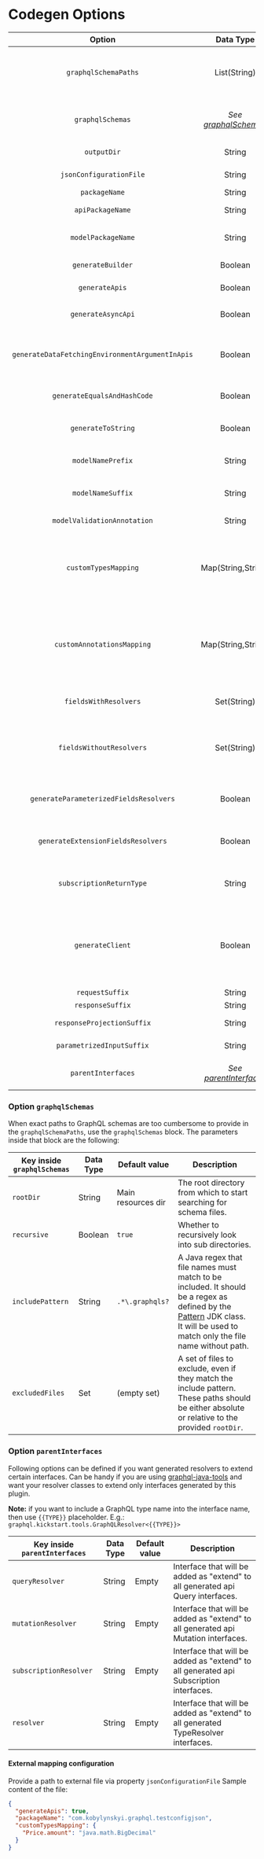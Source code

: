 # Codegen Options

| Option                                          | Data Type                                          | Default value                                 | Description |
| :---------------------------------------------: | :------------------------------------------------: | :-------------------------------------------: | ----------- |
| `graphqlSchemaPaths`                            | List(String)                                       | (falls back to `graphqlSchemas`)              | GraphQL schema locations. You can supply multiple paths to GraphQL schemas. To include many schemas from a folder hierarchy, use the `graphqlSchemas` block instead. |
| `graphqlSchemas`                                | *See [graphqlSchemas](#option-graphqlschemas)*     | All `.graphqls`/`.graphql` files in resources | Block to define the input GraphQL schemas, when exact paths are too cumbersome. See table below for a list of options. |
| `outputDir`                                     | String                                             | None                                          | The output target directory into which code will be generated. |
| `jsonConfigurationFile`                         | String                                             | Empty                                         | Path to an external mapping configuration. |
| `packageName`                                   | String                                             | Empty                                         | Java package for generated classes. |
| `apiPackageName`                                | String                                             | Empty                                         | Java package for generated api classes (Query, Mutation, Subscription). |
| `modelPackageName`                              | String                                             | Empty                                         | Java package for generated model classes (type, input, interface, enum, union). |
| `generateBuilder`                               | Boolean                                            | True                                          | Specifies whether generated model classes should have builder. |
| `generateApis`                                  | Boolean                                            | True                                          | Specifies whether api classes should be generated as well as model classes. |
| `generateAsyncApi`                              | Boolean                                            | False                                         | If true, then wrap type into `java.util.concurrent.CompletableFuture` or `subscriptionReturnType` |
| `generateDataFetchingEnvironmentArgumentInApis` | Boolean                                            | False                                         | If true, then `graphql.schema.DataFetchingEnvironment env` will be added as a last argument to all methods of root type resolvers and field resolvers. |
| `generateEqualsAndHashCode`                     | Boolean                                            | False                                         | Specifies whether generated model classes should have equals and hashCode methods defined. |
| `generateToString`                              | Boolean                                            | False                                         | Specifies whether generated model classes should have toString method defined. |
| `modelNamePrefix`                               | String                                             | Empty                                         | Sets the prefix for GraphQL model classes (type, input, interface, enum, union). |
| `modelNameSuffix`                               | String                                             | Empty                                         | Sets the suffix for GraphQL model classes (type, input, interface, enum, union). |
| `modelValidationAnnotation`                     | String                                             | @javax.validation.<br>constraints.NotNull     | Annotation for mandatory (NonNull) fields. Can be null/empty. |
| `customTypesMapping`                            | Map(String,String)                                 | Empty                                         | Can be used to supply custom mappings for scalars. <br/> Supports:<br/> * Map of (GraphqlObjectName.fieldName) to (JavaType) <br/> * Map of (GraphqlType) to (JavaType) |
| `customAnnotationsMapping`                      | Map(String,String)                                 | Empty                                         | Can be used to supply custom annotations (serializers) for scalars. <br/> Supports:<br/> * Map of (GraphqlObjectName.fieldName) to (JavaAnnotation) <br/> * Map of (GraphqlType) to (JavaAnnotation) |
| `fieldsWithResolvers`                           | Set(String)                                        | Empty                                         | Fields that require Resolvers should be defined here in format: `TypeName.fieldName` or `TypeName`. |
| `fieldsWithoutResolvers`                        | Set(String)                                        | Empty                                         | Fields that DO NOT require Resolvers should be defined here in format: `TypeName.fieldName` or `TypeName`. Can be used in conjunction with `generateExtensionFieldsResolvers` option. |
| `generateParameterizedFieldsResolvers`          | Boolean                                            | True                                          | If true, then generate separate `Resolver` interface for parametrized fields. If false, then add field to the type definition and ignore field parameters. |
| `generateExtensionFieldsResolvers`              | Boolean                                            | False                                         | Specifies whether all fields in extensions (`extend type` and `extend interface`) should be present in Resolver interface instead of the type class itself. |
| `subscriptionReturnType`                        | String                                             | Empty                                         | Return type for subscription methods. For example: `org.reactivestreams.Publisher`, `io.reactivex.Observable`, etc. |
| `generateClient`                                | Boolean                                            | False                                         | Specifies whether client-side classes should be generated for each query, mutation and subscription. This includes: `Request` classes (contain input data), `ResponseProjection` classes for each type (contain response fields) and `Response` classes (contain response data). |
| `requestSuffix`                                 | String                                             | Request                                       | Sets the suffix for `Request` classes. |
| `responseSuffix`                                | String                                             | Response                                      | Sets the suffix for `Response` classes. |
| `responseProjectionSuffix`                      | String                                             | ResponseProjection                            | Sets the suffix for `ResponseProjection` classes. |
| `parametrizedInputSuffix`                       | String                                             | ParametrizedInput                             | Sets the suffix for `ParametrizedInput` classes. |
| `parentInterfaces`                              | *See [parentInterfaces](#option-parentinterfaces)* | Empty                                         | Block to define parent interfaces for generated interfaces (query / mutation / subscription / type resolver) |


### Option `graphqlSchemas`

When exact paths to GraphQL schemas are too cumbersome to provide in the `graphqlSchemaPaths`, use the `graphqlSchemas` block.
The parameters inside that block are the following:

| Key inside `graphqlSchemas` | Data Type    | Default value      | Description |
| --------------------------- | ------------ | ------------------ | ----------- |
| `rootDir`                   | String       | Main resources dir | The root directory from which to start searching for schema files. |
| `recursive`                 | Boolean      | `true`             | Whether to recursively look into sub directories. |
| `includePattern`            | String       | `.*\.graphqls?`    | A Java regex that file names must match to be included. It should be a regex as defined by the [Pattern](https://docs.oracle.com/javase/8/docs/api/java/util/regex/Pattern.html) JDK class. It will be used to match only the file name without path. |
| `excludedFiles`             | Set<String>  | (empty set)        | A set of files to exclude, even if they match the include pattern. These paths should be either absolute or relative to the provided `rootDir`. |


### Option `parentInterfaces`

Following options can be defined if you want generated resolvers to extend certain interfaces.
Can be handy if you are using [graphql-java-tools](https://github.com/graphql-java-kickstart/graphql-java-tools) and want your resolver classes to extend only interfaces generated by this plugin.

**Note:** if you want to include a GraphQL type name into the interface name, then use `{{TYPE}}` placeholder. E.g.: `graphql.kickstart.tools.GraphQLResolver<{{TYPE}}>`

| Key inside `parentInterfaces` | Data Type | Default value | Description |
| ----------------------------- | --------- | ------------- | ----------- |
| `queryResolver`               | String    | Empty         | Interface that will be added as "extend" to all generated api Query interfaces. |
| `mutationResolver`            | String    | Empty         | Interface that will be added as "extend" to all generated api Mutation interfaces. |
| `subscriptionResolver`        | String    | Empty         | Interface that will be added as "extend" to all generated api Subscription interfaces. |
| `resolver`                    | String    | Empty         | Interface that will be added as "extend" to all generated TypeResolver interfaces. |



#### External mapping configuration

Provide a path to external file via property `jsonConfigurationFile`
Sample content of the file:

```json
{
  "generateApis": true,
  "packageName": "com.kobylynskyi.graphql.testconfigjson",
  "customTypesMapping": {
    "Price.amount": "java.math.BigDecimal"
  }
}
```